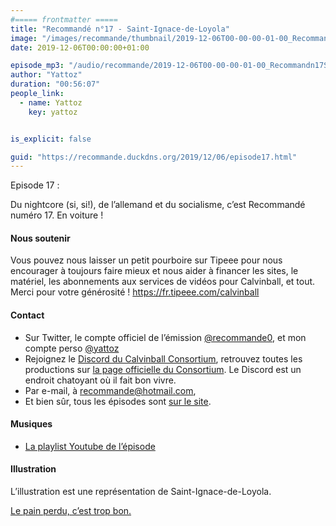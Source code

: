 ```yaml
---
#===== frontmatter =====
title: "Recommandé n°17 - Saint-Ignace-de-Loyola"
image: "/images/recommande/thumbnail/2019-12-06T00-00-00-01-00_Recommandn17SaintIgnacedeLoyola.jpg"
date: 2019-12-06T00:00:00+01:00

episode_mp3: "/audio/recommande/2019-12-06T00-00-00-01-00_Recommandn17SaintIgnacedeLoyola.mp3"
author: "Yattoz"
duration: "00:56:07"
people_link: 
  - name: Yattoz
    key: yattoz


is_explicit: false

guid: "https://recommande.duckdns.org/2019/12/06/episode17.html"
---
```


<PodcastHeader/>

<!-- ECRIRE LA DESCRIPTION DE L'EPISODE SOUS CETTE LIGNE -->


 Episode 17 : 

<p>Du nightcore (si, si!), de l’allemand et du socialisme, c’est Recommandé numéro 17. En voiture !</p>

<h4>Nous soutenir</h4>

<p>Vous pouvez nous laisser un petit pourboire sur Tipeee pour nous encourager à toujours faire mieux et nous aider à financer les sites, le matériel, les abonnements aux services de vidéos pour Calvinball, et tout. Merci pour votre générosité ! <a href="https://fr.tipeee.com/calvinball" rel="nofollow">https://fr.tipeee.com/calvinball</a></p>

<h4>Contact</h4>

<ul>
  <li>Sur Twitter, le compte officiel de l’émission <a href="https://twitter.com/recommande0" rel="nofollow">@recommande0</a>, et mon compte perso <a href="https://twitter.com/yattoz" rel="nofollow">@yattoz</a></li>
  <li>Rejoignez le <a href="https://discord.gg/4RnA9v7" rel="nofollow">Discord du Calvinball Consortium</a>, retrouvez toutes les productions sur <a href="https://calvinballradio.wordpress.com/" rel="nofollow">la page officielle du Consortium</a>. Le Discord est un endroit chatoyant où il fait bon vivre.</li>
  <li>Par e-mail, à <a href="mailto:recommande@hotmail.com" rel="nofollow">recommande@hotmail.com</a>,</li>
  <li>Et bien sûr, tous les épisodes sont <a href="https://recommande.duckdns.org" rel="nofollow">sur le site</a>.</li>
</ul>

<h4>Musiques</h4>

<ul>
  <li><a href="https://www.youtube.com/playlist?list=PLNjXbZkItxtbvupY8R2sbLSpoQcuh2PGW" rel="nofollow">La playlist Youtube de l’épisode</a></li>
</ul>

<h4>Illustration</h4>

<p>L’illustration est une représentation de Saint-Ignace-de-Loyola.</p>

<p><a href="https://soundcloud.com/pain-perdu/1xlsdj-never-gonna-bust-a-thrill" rel="nofollow">Le pain perdu, c’est trop bon.</a></p>


